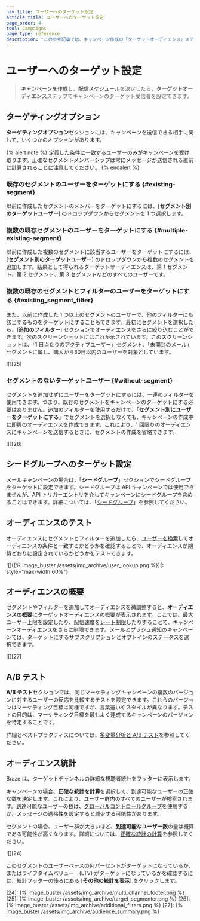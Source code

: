 ```yaml
---
nav_title: ユーザーへのターゲット設定
article_title: ユーザーへのターゲット設定
page_order: 4
tool: Campaigns
page_type: reference
description: "この参考記事では、キャンペーン作成の「ターゲットオーディエンス」ステップにあるターゲティングオプションについて説明します。"
---
```


# ユーザーへのターゲット設定

> [キャンペーンを作成][1]し、[配信スケジュール][2]を決定したら、**ターゲットオーディエンス**ステップでキャンペーンのターゲット受信者を設定できます。 

## ターゲティングオプション

**ターゲティングオプション**セクションには、キャンペーンを送信できる相手に関して、いくつかのオプションがあります。

{% alert note %}
定義した条件に一致するユーザーのみがキャンペーンを受け取ります。正確なセグメントメンバーシップは常にメッセージが送信される直前に計算されることに注意してください。
{% endalert %}

### 既存のセグメントのユーザーをターゲットにする {#existing-segment}

以前に作成したセグメントのメンバーをターゲットにするには、\[**セグメント別のターゲットユーザー**] のドロップダウンからセグメントを  1 つ選択します。

### 複数の既存セグメントのユーザーをターゲットにする {#multiple-existing-segment}

以前に作成した複数のセグメントに該当するユーザーをターゲットにするには、\[**セグメント別のターゲットユーザー**] のドロップダウンから複数のセグメントを追加します。結果として得られるターゲットオーディエンスは、第 1 セグメント、第 2 セグメント、第 3 セグメントなどのすべてのユーザーです。

### 複数の既存のセグメントとフィルターのユーザーをターゲットにする {#existing_segment_filter}

また、以前に作成した 1 つ以上のセグメントのユーザーで、他のフィルターにも該当するものをターゲットにすることもできます。最初にセグメントを選択したら、\[**追加のフィルター**] セクションでオーディエンスをさらに絞り込むことができます。次のスクリーンショットにはこれが示されています。このスクリーンショットは、「1 日当たりのアクティブユーザー」セグメント、「未開封のメール」セグメントに属し、購入から30日以内のユーザーを対象としています。

![][25]

### セグメントのないターゲットユーザー {#without-segment}

セグメントを追加せずにユーザーをターゲットにするには、一連のフィルターを使用できます。つまり、既存のセグメントをキャンペーンのターゲットにする必要はありません。追加のフィルターを使用するだけで、「**セグメント別にユーザーをターゲットにする**」でセグメントを選択しなくても、キャンペーンの作成中に即興のオーディエンスを作成できます。これにより、1 回限りのオーディエンスにキャンペーンを送信するときに、セグメントの作成を省略できます。

![][26]

## シードグループへのターゲット設定

メールキャンペーンの場合は、「**シードグループ**」セクションでシードグループをターゲットに設定できます。シードグループは API キャンペーンでは使用できませんが、API トリガーエントリを介してキャンペーンにシードグループを含めることはできます。詳細については、「[シードグループ]({{site.baseurl}}/user_guide/administrative/app_settings/internal_groups_tab/#seed-groups)」を参照してください。

## オーディエンスのテスト

オーディエンスにセグメントとフィルターを追加したら、[ユーザーを検索]({{site.baseurl}}/user_guide/engagement_tools/segments/user_lookup/)してオーディエンスの条件と一致するかどうかを確認することで、オーディエンスが期待どおりに設定されているかどうかをテストできます。

![]({% image_buster /assets/img_archive/user_lookup.png %}){: style="max-width:60%"}

## オーディエンスの概要

セグメントやフィルターを追加してオーディエンスを微調整すると、**オーディエンスの概要**にターゲットオーディエンスの概要が表示されます。ここでは、最大ユーザー上限を設定したり、配信速度を[レート制限][3]したりすることで、キャンペーンオーディエンスをさらに制限できます。メールとプッシュ通知のキャンペーンでは、ターゲットにするサブスクリプションとオプトインのステータスを選択できます。

![][27]

## A/B テスト

**A/B テスト**セクションでは、同じマーケティングキャンペーンの複数のバージョンに対するユーザーの反応を比較するテストを設定できます。これらのバージョンはマーケティング目標は同様ですが、言葉遣いやスタイルが異なります。テストの目的は、マーケティング目標を最もよく達成するキャンペーンのバージョンを特定することです。 

詳細とベストプラクティスについては、[多変量分析と A/B テスト][4]を参照してください。

## オーディエンス統計

Braze は、ターゲットチャンネルの詳細な視聴者統計をフッターに表示します。 

キャンペーンの場合、**正確な統計を計算**を選択して、到達可能なユーザーの正確な数を決定します。これにより、ユーザー群内のすべてのユーザーが検索されます。到達可能なユーザーの数は、[グローバルコントロールグループ]({{site.baseurl}}/user_guide/engagement_tools/testing/global_control_group/)を使用するか、メッセージの適格性を設定すると減少する可能性があります。

セグメントの場合、ユーザー群が大きいほど、**到達可能なユーザー数**の量は概算である可能性が高くなります。詳細については、[正確な統計の計算]({{site.baseurl}}/user_guide/engagement_tools/segments/creating_a_segment#calculating-exact-statistics)を参照してください。

![][24]

このセグメントのユーザーベースの何パーセントがターゲットになっているか、またはライフタイムバリュー　(LTV) がターゲットになっているかを確認するには、統計フッターの後ろにある \[**その他の統計を表示**] をクリックします。

[1]: {{site.baseurl}}/user_guide/engagement_tools/campaigns/building_campaigns/creating_campaign/
[2]: {{site.baseurl}}/user_guide/engagement_tools/campaigns/building_campaigns/delivery_types/
[3]: {{site.baseurl}}/user_guide/engagement_tools/campaigns/testing_and_more/rate-limiting/
[4]: {{site.baseurl}}/user_guide/engagement_tools/testing/multivariant_testing/
[24]: {% image_buster /assets/img_archive/multi_channel_footer.png %}
[25]: {% image_buster /assets/img_archive/target_segmenter.png %}
[26]: {% image_buster /assets/img_archive/additional_filters.png %}
[27]: {% image_buster /assets/img_archive/audience_summary.png %}

